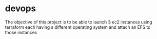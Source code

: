 # devops
The objective of this project is to be able to launch 3 ec2 instances using terraform each having a different operating system and attach an EFS to those instances
